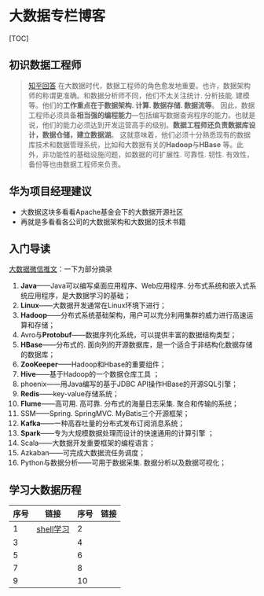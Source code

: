 # 大数据专栏博客

[TOC]

## 初识数据工程师

> [知乎回答](<https://zhuanlan.zhihu.com/p/27486879>) 在大数据时代，数据工程师的角色愈发地重要。也许，数据架构师的称谓更准确。和数据分析师不同，他们不太关注统计. 分析技能. 建模等。他们的**工作重点在于数据架构. 计算. 数据存储. 数据流等**。 因此，数据工程师必须具备**相当强的编程能力**—包括编写数据查询程序的能力。也就是说，他们的能力必须达到开发运营高手的级别。**数据工程师还负责数据库设计，数据仓储，建立数据湖**。 这就意味着，他们必须十分熟悉现有的数据库技术和数据管理系统，比如和大数据有关的**Hadoop**与**HBase** 等。此外，非功能性的基础设施问题，如数据的可扩展性. 可靠性. 韧性. 有效性，备份等也由数据工程师来负责。

## 华为项目经理建议

* 大数据这块多看看Apache基金会下的大数据开源社区
* 再就是多看看各公司的大数据架构和大数据的技术书籍

## 入门导读

[大数据微信推文](https://mp.weixin.qq.com/s?__biz=MzUzNTk3NTcyNw==&mid=2247484267&idx=1&sn=aa8beba35a4cb964098beec4dbcd3c3d&chksm=fafc012bcd8b883d3c0c586cd3c3379993142cd2be40b42f432bc8b74f0290555fa6b2e1aae2&mpshare=1&scene=1&srcid=&from=singlemessage&ascene=1&devicetype=android-28&version=2700043b&nettype=WIFI&abtest_cookie=BQABAAgACgALABIAEwAHAJ6GHgAjlx4AVpkeAMGZHgDcmR4A%2BpkeAAOaHgAAAA%3D%3D&lang=en&pass_ticket=fIPmEILnY1P6wKxnXPE08lZ5tMtjbrqUUnyHGk2TdlVSCbGDOlM7L%2F0j06AQEZIc&wx_header=1)：一下为部分摘录

1. **Java**——Java可以编写桌面应用程序、Web应用程序. 分布式系统和嵌入式系统应用程序，是大数据学习的基础；
2. **Linux**——大数据开发通常在Linux环境下进行；
3. **Hadoop**——分布式系统基础架构，用户可以充分利用集群的威力进行高速运算和存储；
4. Avro与**Protobuf**——数据序列化系统，可以提供丰富的数据结构类型；
5. **HBase**——分布式的. 面向列的开源数据库，是一个适合于非结构化数据存储的数据库；
6. **ZooKeeper**——Hadoop和Hbase的重要组件；
7. **Hive**——基于Hadoop的一个数据仓库工具 ；
8. phoenix——用Java编写的基于JDBC API操作HBase的开源SQL引擎；
9. **Redis**——key-value存储系统；
10. **Flume**——高可用. 高可靠. 分布式的海量日志采集. 聚合和传输的系统；
11. SSM——Spring. SpringMVC. MyBatis三个开源框架；
12. **Kafka**——一种高吞吐量的分布式发布订阅消息系统；
13. **Spark**——专为大规模数据处理而设计的快速通用的计算引擎 ；
14. Scala——大数据开发重要框架的编程语言；
15. Azkaban——可完成大数据流任务调度；
16. Python与数据分析——可用于数据采集. 数据分析以及数据可视化；

## 学习大数据历程

| 序号 | 链接                            | 序号 | 链接 |
| ---- | ------------------------------- | ---- | ---- |
| 1    | [shell学习](day01/shell学习.md) | 2    |      |
| 3    |                                 | 4    |      |
| 5    |                                 | 6    |      |
| 7    |                                 | 8    |      |
| 9    |                                 | 10   |      |

